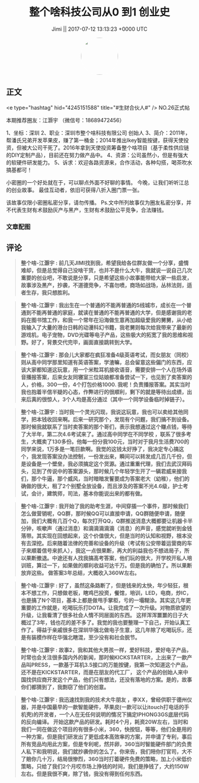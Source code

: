 <h1 align="center">整个啥科技公司从0 到1 创业史</h1>




<p align="center">
    <a>Jimi || 2017-07-12 13:13:23 &#43;0000 UTC</a>
</p>

<div align="center">
    <img src="https://images.zsxq.com/FiWv5yIogjugrkjGNdMOpLbJJQQg?e=1590940799&amp;token=kIxbL07-8jAj8w1n4s9zv64FuZZNEATmlU_Vm6zD:3hf7dVV6u5P9ulK0iGgaBqJE7yo=" width="100" height="100" style="border:1px solid;border-radius:50%; color:#ffffff"/>
</div>




## 正文

<div>
&lt;e type=&#34;hashtag&#34; hid=&#34;4245151588&#34; title=&#34;#生财合伙人#&#34; /&gt; NO.26正式帖

本期推荐圈友：江灏宇
（微信号：18689472456）

1、坐标：深圳
2、职业：深圳市整个啥科技有限公司 创始人
3、简介：2011年，帮潘氏兄弟开发苹果皮，赚了第一桶金；2014年推出Ikey智能按键，获得天使投资，但被大公司干死了。2016年拿到天使投资筹备整个啥项目（基于柔性供应链的DIY定制产品），目前还在努力做产品中。
4、资源：公司虽然小，但是有强大的软硬件研发能力。
5、诉求：欢迎各路资源来，合作活动，各种勾搭，喝茶吹水搞基都可！

小密圈的一个好处就在于，可以聊点外面不好聊的事情。
今晚，让我们听听江总的创业故事。
最佳互动者，依旧可获得八折入圈门票一张。

该故事仅限小密圈私密分享，请勿传播。 
Ps.文中所列故事仅为圈友私密分享，并不代表生财有术鼓励灰产与黑产，生财有术鼓励公平竞争，合法赚钱。
</div>

### 文章配图

<div class="image" align="center">

</div>


## 评论

<div align="left">
<div>

<blockquote >
<span> <strong>整个啥-江灏宇 : 前几天JIMI找到我，希望我给各位群友做一个分享，盛情难却，但是总觉得自己没啥干货，也并不是什么大牛，我就说一说自己几次重要的创业吧，不敢说是分享，只是希望这些小故事能带给大家一些启发，故事涉及黑产，抄袭，不道德竞争，不喜勿喷，商场如战场，丛林法则，适者生存，我只想胜利。 </strong></span>
</blockquote>

<blockquote >
<span> <strong>整个啥-江灏宇 : 我出生在一个普通的不能再普通的5线城市，成长在一个普通到不能再普通的家庭，就读在普通的不能再普通的大学，但是感谢我的老妈在图书馆工作，和我一个常年在沿海做生意再加超级爱我的舅舅，从小给我输入了大量的港台日韩的动漫科幻书籍，我老舅则每次给我带来了最新的游戏机，电子宠物，DVD光碟等电子产品，这些极大的拓宽了我的思维和视野。好了，背景交代完毕，画面直接跳转到大学。 </strong></span>
</blockquote>

<blockquote >
<span> <strong>整个啥-江灏宇 : 那会儿大家都在疯狂准备4级英语考试，而女朋友（同校）则从高中同学那里知道有英语答案，学渣嘛，总会留意这些偏门的东西，应该大家都知道这玩意，用一个米粒耳机接收语音，需要安排一个人在场外语音播报答案，后来女友同寝室三位姑娘都准备尝试一下，也见到了卖答案的人，价格，300一份，4个打包价格1000. 我呢！负责播报答案。其实当时我也抱着半信半疑的心态，作弊进行的很顺利，剩下的就是等待出成绩，出来后真的很惊人，3个人均是高分通过（其中一个同学设备临时掉链子）。 </strong></span>
</blockquote>

<blockquote >
<span> <strong>整个啥-江灏宇 : 当时我一个灵光闪现，我说这玩意，我也可以卖给其他同学，把本钱收回来啊。后来一研究那个，发现有个问题，我们搞不到设备。那时候我就联系了当时卖答案的那个哥们，表示我想通过这个赚点钱，等待了大半年，第二次4.6考试来了。通过高中同学在不同学校 ，联系了很多考生，大概卖了130多份。他每一份分我100元，当时对于我月生活费700的同学来说，1万多是一笔巨款啊。我觉的这钱太好挣了，我决定专心搞这个，我发现答案没办法控制，一份发出来，瞬间可以转发成几百几千份，但是设备是一个壁垒，我必须搞定这个货源。通过重重代理，我们去武汉拜码头，见到了传说中的答案源头，那时候几个年轻学生开了一辆君威来接我们，那个牛逼，那个威风，当时暗暗发誓要成为答案老大（幼稚），他们的确做的很大，租了2个别墅全放设备，而且涉及的答案不光4.6级，护士考试，会计，建筑师，司法，基本你能说出来的都有做。 </strong></span>
</blockquote>

<blockquote >
<span> <strong>整个啥-江灏宇 : 我开始了我的助考生涯，中间穿插一个事件，那时候我们怎么做营销呢，QQ群，那时候QQ可以直接申请，QQ群随便申请，随便加，我们大概有几百个Q，每次打开QQ，Q群推送消息大概都要让机器卡半分钟，咳嗽声（通过消息）和滴滴滴滴滴（消息）的声音，感觉就听到金钱落带。其实现在回想起来，这个价值很大，但是当时的认知和视野，根本没有去深挖。后来随着法律的完善和设备的升级（考试有公安带着运营商的车子来顺着信号来抓人），我这一点很果断，再大的利益我也不想进局子，所以果断撤退。中途还有人找我搞高考答案，他们玩的很大，开学校开私人培训班，算过一下，如果做的顺利收益可达千万。但是我的确怕了。所以果断放弃这些。
做答案3年总结，大概收入360W左右。 </strong></span>
</blockquote>

<blockquote >
<span> <strong>整个啥-江灏宇 : 好了，虽然这条路断了，但是钱来的太快，年少轻狂，根本不想工作，只想做老板，瞎鸡巴投资，餐馆，培训，LED，电商，炒IC，也是搞了N个项目，基本上都是做甩手掌柜，亏的一塌糊涂。其实这几年更重要的工作就是，吃喝玩乐打DOTA。让我完成了一次升级。对物质欲望的升级，让我看清了很多社会人情不同层面的东西。
这样浑浑噩噩的日子大概过了3年，钱也花的差不多了。我觉的我也要整理一下自己，开始认真工作了。得益于亲戚很多在深圳华强北做电子生意，这几年除了吃喝玩乐，还是有装模作样在华强北瞎混，至少没有和社会脱节。 </strong></span>
</blockquote>

<blockquote >
<span> <strong>整个啥-江灏宇 : 故事2，我和其他大男孩一样，爱好科技，爱好电子产品，时常也会关注很多国内外的新闻，那时候KICKSTARTER，上出来了一款产品叫PRESS，一款基于耳机3.5接口的万能按键，我第一次知道这个产品，还不是在KICKSTARTER，而是在朋友的代工厂， 这个产品的创始人来中国找供应商开发这个产品，他们只有想法，还没有落地的方案。是的，故事你们都猜到了，我剽窃了他们的创意。 </strong></span>
</blockquote>

<blockquote >
<span> <strong>整个啥-江灏宇 : 我迅速找到我的技术大牛朋友 ，李XX，曾经供职于德州仪器，并是中国最早的一款智能硬件，苹果皮(一款可以让itouch打电话的手机壳)的开发者，一个人在无任何说明的情况下搞定IPHONG3GS底层代码的反向编译。
开始这款产品的研发。耗时4个月，耗资20W左右，当时和我们一同在做这个项目的有很多小米，360，快按钮，等等，他们全是用的一种方案，但是我们研发出了更低成本高效率的方案，并申请了专利，事后所有竞品均用此方案，但是专利呢，然并卵，360当时智能硬件部门的负责人私下和我明说，我们就抄袭你的怎么了。你来告，我们陪你打官司，大不了赔你几十万，结局很惨烈，360当时打着硬件免费的策略，加上小米低价策略，只给了我们2个月哎市场上挣钱的时间，我们是挣钱了，大约150W左右。但是我很不爽，除了钱，我没有得到任何东西。 </strong></span>
</blockquote>

</div>
</div>
